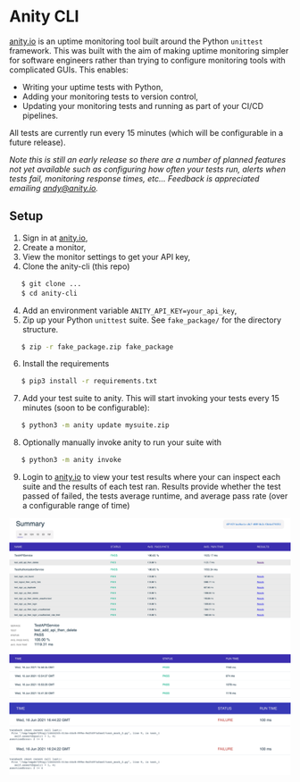 # Anity CLI
[anity.io](https://anity.io) is an uptime monitoring tool built around the Python `unittest` framework. This was built with the aim of making uptime monitoring simpler for software engineers rather than trying to configure monitoring tools with complicated GUIs. This enables:
* Writing your uptime tests with Python,
* Adding your monitoring tests to version control,
* Updating your monitoring tests and running as part of your CI/CD pipelines.

All tests are currently run every 15 minutes (which will be configurable in a future release).

_Note this is still an early release so there are a number of planned features not yet available such as configuring how often your tests run, alerts when tests fail, monitoring response times, etc... Feedback is appreciated emailing andy@anity.io._

## Setup
1. Sign in at [anity.io](https://anity.io),
2. Create a monitor,
3. View the monitor settings to get your API key,
4. Clone the anity-cli (this repo)
```bash
   $ git clone ...
   $ cd anity-cli
```
4. Add an environment variable `ANITY_API_KEY=your_api_key`,
5. Zip up your Python `unittest` suite. See `fake_package/` for the directory
structure.
```bash
   $ zip -r fake_package.zip fake_package
```
6. Install the requirements
```bash
   $ pip3 install -r requirements.txt
```
7. Add your test suite to anity. This will start invoking your tests every 15 minutes (soon to be configurable):
```bash
   $ python3 -m anity update mysuite.zip
```
8. Optionally manually invoke anity to run your suite with
```bash
   $ python3 -m anity invoke
```
9. Login to [anity.io](https://anity.io) to view your test results where your can inspect each suite and the results of each test ran. Results provide whether the test passed of failed, the tests average runtime, and average pass rate (over a configurable range of time)


![Suite summary](images/summary.png?raw=true "Summary")
![Suite test results](images/test_results.png?raw=true "Results")
![Suite test results](images/showoutput.png?raw=true "Results")
